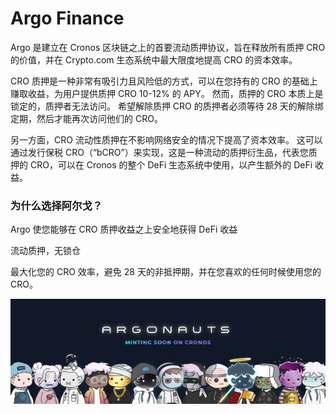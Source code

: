 # Argo Finance

<p>Argo 是建立在 Cronos 区块链之上的首要流动质押协议，旨在释放所有质押 CRO 的价值，并在 Crypto.com 生态系统中最大限度地提高 CRO 的资本效率。</p>
<p>CRO 质押是一种非常有吸引力且风险低的方式，可以在您持有的 CRO 的基础上赚取收益，为用户提供质押 CRO 10-12% 的 APY。 然而，质押的 CRO 本质上是锁定的，质押者无法访问。 希望解除质押 CRO 的质押者必须等待 28 天的解除绑定期，然后才能再次访问他们的 CRO。</p>
<p>另一方面，CRO 流动性质押在不影响网络安全的情况下提高了资本效率。 这可以通过发行保税 CRO（“bCRO”）来实现，这是一种流动的质押衍生品，代表您质押的 CRO，可以在 Cronos 的整个 DeFi 生态系统中使用，以产生额外的 DeFi 收益。</p>





### 为什么选择阿尔戈？

Argo 使您能够在 CRO 质押收益之上安全地获得 DeFi 收益

流动质押，无锁仓

最大化您的 CRO 效率，避免 28 天的非抵押期，并在您喜欢的任何时候使用您的 CRO。

![](sadfrog.jpg)

